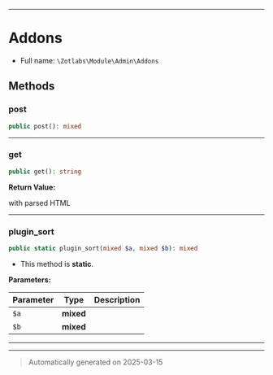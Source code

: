 ***

# Addons





* Full name: `\Zotlabs\Module\Admin\Addons`




## Methods


### post



```php
public post(): mixed
```












***

### get



```php
public get(): string
```









**Return Value:**

with parsed HTML




***

### plugin_sort



```php
public static plugin_sort(mixed $a, mixed $b): mixed
```



* This method is **static**.




**Parameters:**

| Parameter | Type | Description |
|-----------|------|-------------|
| `$a` | **mixed** |  |
| `$b` | **mixed** |  |





***


***
> Automatically generated on 2025-03-15

